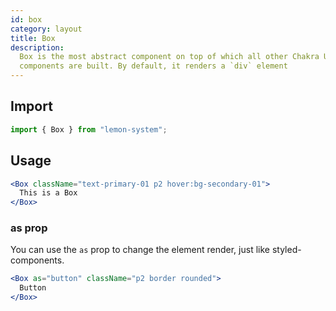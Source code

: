 ```yaml
---
id: box
category: layout
title: Box
description:
  Box is the most abstract component on top of which all other Chakra UI
  components are built. By default, it renders a `div` element
---
```


## Import

```js
import { Box } from "lemon-system";
```

## Usage

```jsx
<Box className="text-primary-01 p2 hover:bg-secondary-01">
  This is a Box
</Box>
```

### as prop

You can use the `as` prop to change the element render, just like
styled-components.

```jsx
<Box as="button" className="p2 border rounded">
  Button
</Box>
```
